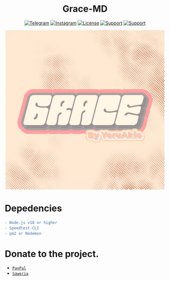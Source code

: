 <h1 align="center">Grace-MD</h1>

<div align="center">

[![Telegram](https://img.shields.io/badge/Telegram-2CA5E0)](https://t.me/yoruakio)
[![Instagram](https://img.shields.io/badge/Instagram-%23E4405F.svg)](https://instagram.com/eroboyyy)
[![License](https://img.shields.io/badge/License-MIT-orange)](./LICENSE)
[![Support](https://img.shields.io/badge/Buy%20Me-coffee-orange)](https://ko-fi.com/yoruakio)
[![Support](https://img.shields.io/badge/Donate%20Me%20At-Saweria-blue)](https://saweria.co/yoruakio)

</div>
  
<div align="center"><img width="500" src="./temp/kiontol.jpg"></div>

# Depedencies

```diff
- Node.js v18 or higher
- Speedtest-CLI
- pm2 or Nodemon
```

# Donate to the project.

-   [`PayPal`](https://www.paypal.me/YoruAkio)
-   [`Saweria`](https://saweria.co/YoruAkio)

</br>
